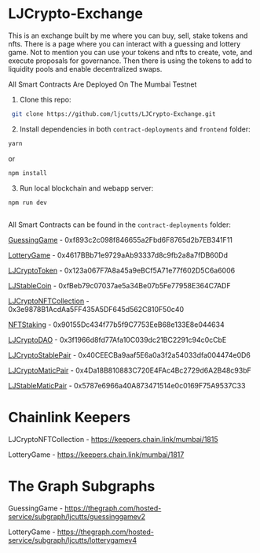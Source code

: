 # LJCrypto-Exchange

This is an exchange built by me where you can buy, sell, stake tokens and nfts. There is a page where you can interact with a guessing and lottery game. Not to mention you can use your tokens and nfts to create, vote, and execute proposals for governance. Then there is using the tokens to add to liquidity pools and enable decentralized swaps.

All Smart Contracts Are Deployed On The Mumbai Testnet


1. Clone this repo:

  ```bash
   git clone https://github.com/ljcutts/LJCrypto-Exchange.git
   ```

2. Install dependencies in both `contract-deployments` and `frontend` folder:

  ```bash
  yarn 
  ```
  or 
  
  ```bash
  npm install
  ```

3. Run local blockchain and webapp server:

  ```
  npm run dev
  ```
##
All Smart Contracts can be found in the `contract-deployments` folder:

[GuessingGame](https://mumbai.polygonscan.com/address/0xf893c2c098f846655a2Fbd6F8765d2b7EB341F11) - 0xf893c2c098f846655a2Fbd6F8765d2b7EB341F11

[LotteryGame](https://mumbai.polygonscan.com/address/0x4617BBb71e9729aAb93337d8c9fb2a8a7fDB60Dd) - 0x4617BBb71e9729aAb93337d8c9fb2a8a7fDB60Dd

[LJCryptoToken](https://mumbai.polygonscan.com/address/0x123a067F7A8a45a9eBCf5A71e77f602D5C6a6006) - 0x123a067F7A8a45a9eBCf5A71e77f602D5C6a6006

[LJStableCoin](https://mumbai.polygonscan.com/address/0xfBeb79c07037ae5a34Be07b5Fe77958E364C7ADF) - 0xfBeb79c07037ae5a34Be07b5Fe77958E364C7ADF

[LJCryptoNFTCollection](https://mumbai.polygonscan.com/address/0x3e9878B1AcdAa5FF435A5DF645d562C810F50c40) - 0x3e9878B1AcdAa5FF435A5DF645d562C810F50c40

[NFTStaking](https://mumbai.polygonscan.com/address/0x90155Dc434f77b5f9C7753EeB68e133E8e044634) - 0x90155Dc434f77b5f9C7753EeB68e133E8e044634

[LJCryptoDAO](https://mumbai.polygonscan.com/address/0x3f1966d8fd77Afa10C039dc21BC2291c94c0cCbE) - 0x3f1966d8fd77Afa10C039dc21BC2291c94c0cCbE

[LJCryptoStablePair](https://mumbai.polygonscan.com/address/0x40CEECBa9aaf5E6a0a3f2a54033dfa004474e0D6) - 0x40CEECBa9aaf5E6a0a3f2a54033dfa004474e0D6

[LJCryptoMaticPair](https://mumbai.polygonscan.com/address/0x4Da18B810883C720E4FAc4Bc2729d6A2B48c93bF) - 0x4Da18B810883C720E4FAc4Bc2729d6A2B48c93bF

[LJStableMaticPair](https://mumbai.polygonscan.com/address/0x5787e6966a40A873471514e0c0169F75A9537C33) - 0x5787e6966a40A873471514e0c0169F75A9537C33


# Chainlink Keepers
LJCryptoNFTCollection - https://keepers.chain.link/mumbai/1815

LotteryGame - https://keepers.chain.link/mumbai/1817


# The Graph Subgraphs
GuessingGame - https://thegraph.com/hosted-service/subgraph/ljcutts/guessinggamev2

LotteryGame - https://thegraph.com/hosted-service/subgraph/ljcutts/lotterygamev4






